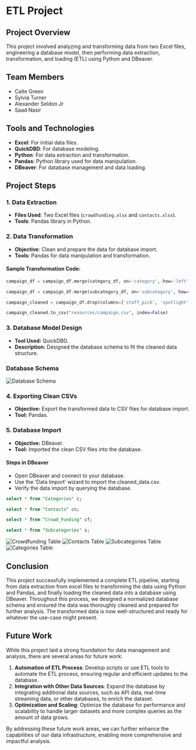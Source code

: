 # ETL Project

## Project Overview
This project involved analyzing and transforming data from two Excel files, engineering a database model, then performing data extraction, transformation, and loading (ETL) using Python and DBeaver.

## Team Members
- Caite Green
- Sylvia Turner
- Alexander Seldon Jr
- Saad Nasir

## Tools and Technologies
- **Excel**: For initial data files.
- **QuickDBD**: For database modeling.
- **Python**: For data extraction and transformation.
- **Pandas**: Python library used for data manipulation.
- **DBeaver**: For database management and data loading.

## Project Steps

### 1. Data Extraction
- **Files Used**: Two Excel files (`crowdfunding.xlsx` and `contacts.xlsx`).
- **Tools**: Pandas library in Python.

### 2. Data Transformation
- **Objective**: Clean and prepare the data for database import.
- **Tools**: Pandas for data manipulation and transformation.

#### Sample Transformation Code:
```python
campaign_df = campaign_df.merge(category_df, on='category', how='left')

campaign_df = campaign_df.merge(subcategory_df, on='subcategory', how='left')

campaign_cleaned = campaign_df.drop(columns=['staff_pick', 'spotlight', 'category', 'subcategory'])

campaign_cleaned.to_csv("resources/campaign.csv", index=False)
```

### 3. Database Model Design
- **Tool Used:** QuickDBD.
- **Description:** Designed the database schema to fit the cleaned data structure.

### Database Schema
![Database Schema](outputs/QuickDBD_Diagram.png)

### 4. Exporting Clean CSVs
- **Objective:** Export the transformed data to CSV files for database import.
- **Tool:** Pandas.

### 5. Database Import
- **Objective:** DBeaver.
- **Tool:** Imported the clean CSV files into the database.

#### Steps in DBeaver
- Open DBeaver and connect to your database.
- Use the 'Data Import' wizard to import the cleaned_data.csv.
- Verify the data import by querying the database.

```sql
select * from "Categories" c; 

select * from "Contacts" cn;

select * from "Crowd_Funding" cf;

select * from "Subcategories" s;
```
![Crowdfunding Table](outputs/DB_Crowd_Funding_table.png)
![Contacts Table](outputs/DB_Contacts_table.png)
![Subcategories Table](outputs/DB_Subcategories_table.png)
![Categories Table](outputs/DB_Categories_table.png)

## Conclusion
This project successfully implemented a complete ETL pipeline, starting from data extraction from excel files to transforming the data using Python and Pandas, and finally loading the cleaned data into a database using DBeaver. Throughout this process, we designed a normalized database schema and ensured the data was thoroughly cleaned and prepared for further analysis. The transformed data is now well-structured and ready for whatever the use-case might present.

## Future Work
While this project laid a strong foundation for data management and analysis, there are several areas for future work:

1. **Automation of ETL Process**: Develop scripts or use ETL tools to automate the ETL process, ensuring regular and efficient updates to the database.
2. **Integration with Other Data Sources**: Expand the database by integrating additional data sources, such as API data, real-time streaming data, or other databases, to enrich the dataset. 
3. **Optimization and Scaling**: Optimize the database for performance and scalability to handle larger datasets and more complex queries as the amount of data grows.

By addressing these future work areas, we can further enhance the capabilities of our data infrastructure, enabling more comprehensive and impactful analysis.


